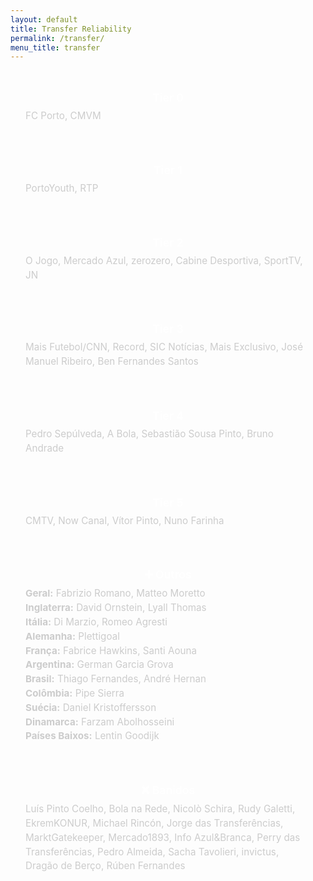 ```yaml
---
layout: default
title: Transfer Reliability
permalink: /transfer/
menu_title: transfer
---
```



<style>
  body {
    font-family: 'Inter', sans-serif;
  }

  .tier-section {
    margin-bottom: 2rem;
    padding: 1rem 1.5rem;
    background-color: rgba(255, 255, 255, 0.04);
    border-radius: 0.5rem;
  }

  .tier-header {
    text-align: center;
    font-weight: 600;
    font-size: 1.1rem;
    margin-bottom: 0.5rem;
    color: #fff;
  }

  .tier-content {
    font-size: 0.95rem;
    color: #ccc;
    line-height: 1.5;
  }
</style>

<br>

<div class="tier-section">
  <div class="tier-header">Tier 0</div>
  <div class="tier-content">FC Porto, CMVM</div>
</div>

<div class="tier-section">
  <div class="tier-header">Tier 1</div>
  <div class="tier-content">PortoYouth, RTP</div>
</div>

<div class="tier-section">
  <div class="tier-header">Tier 2</div>
  <div class="tier-content">O Jogo, Mercado Azul, zerozero, Cabine Desportiva, SportTV, JN</div>
</div>

<div class="tier-section">
  <div class="tier-header">Tier 3</div>
  <div class="tier-content">Mais Futebol/CNN, Record, SIC Notícias, Mais Exclusivo, José Manuel Ribeiro, Ben Fernandes Santos</div>
</div>

<div class="tier-section">
  <div class="tier-header">Tier 4</div>
  <div class="tier-content">Pedro Sepúlveda, A Bola, Sebastião Sousa Pinto, Bruno Andrade</div>
</div>

<div class="tier-section">
  <div class="tier-header">Tier 5</div>
  <div class="tier-content">CMTV, Now Canal, Vítor Pinto, Nuno Farinha</div>
</div>

<div class="tier-section">
  <div class="tier-header">➕ Outros</div>
  <div class="tier-content">
    <strong>Geral:</strong> Fabrizio Romano, Matteo Moretto<br>
    <strong>Inglaterra:</strong> David Ornstein, Lyall Thomas<br>
    <strong>Itália:</strong> Di Marzio, Romeo Agresti<br>
    <strong>Alemanha:</strong> Plettigoal<br>
    <strong>França:</strong> Fabrice Hawkins, Santi Aouna<br>
    <strong>Argentina:</strong> German Garcia Grova<br>
    <strong>Brasil:</strong> Thiago Fernandes, André Hernan<br>
    <strong>Colômbia:</strong> Pipe Sierra<br>
    <strong>Suécia:</strong> Daniel Kristoffersson<br>
    <strong>Dinamarca:</strong> Farzam Abolhosseini<br>
    <strong>Países Baixos:</strong> Lentin Goodijk
  </div>
</div>

<div class="tier-section">
  <div class="tier-header">❌ Banidos</div>
  <div class="tier-content">
    Luís Pinto Coelho, Bola na Rede, Nicolò Schira, Rudy Galetti, EkremKONUR, Michael Rincón, Jorge das Transferências, MarktGatekeeper, Mercado1893, Info Azul&Branca, Perry das Transferências, Pedro Almeida, Sacha Tavolieri, invictus, Dragão de Berço, Rúben Fernandes
  </div>
</div>
